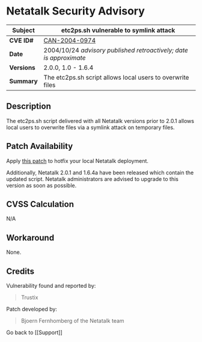 # Netatalk Security Advisory

| **Subject**  | etc2ps.sh vulnerable to symlink attack |
| ------------ | -------------------------------------- |
| **CVE ID#**  | [CAN-2004-0974](https://www.cve.org/CVERecord?id=CVE-2004-0974) |
| **Date**     | 2004/10/24 *advisory published retroactively; date is approximate* |
| **Versions** | 2.0.0, 1.0 - 1.6.4 |
| **Summary**  | The etc2ps.sh script allows local users to overwrite files |

## Description

The etc2ps.sh script delivered with all Netatalk versions prior to 2.0.1
allows local users to overwrite files via a symlink attack on temporary
files.

## Patch Availability

Apply [this patch](CVE-2004-0974.diff) to hotfix your local Netatalk
deployment.

Additionally, Netatalk 2.0.1 and 1.6.4a have been released which contain
the updated script. Netatalk administrators are advised to upgrade to
this version as soon as possible.

## CVSS Calculation

N/A

## Workaround

None.

## Credits

Vulnerability found and reported by:

> Trustix

Patch developed by:

> Bjoern Fernhomberg of the Netatalk team

Go back to [[Support]]

